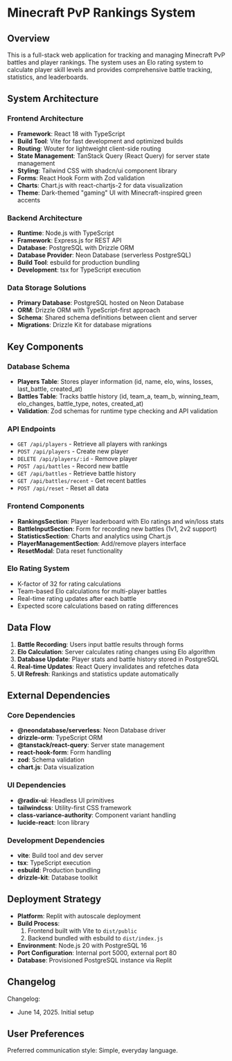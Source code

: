 # Minecraft PvP Rankings System

## Overview

This is a full-stack web application for tracking and managing Minecraft PvP battles and player rankings. The system uses an Elo rating system to calculate player skill levels and provides comprehensive battle tracking, statistics, and leaderboards.

## System Architecture

### Frontend Architecture
- **Framework**: React 18 with TypeScript
- **Build Tool**: Vite for fast development and optimized builds
- **Routing**: Wouter for lightweight client-side routing
- **State Management**: TanStack Query (React Query) for server state management
- **Styling**: Tailwind CSS with shadcn/ui component library
- **Forms**: React Hook Form with Zod validation
- **Charts**: Chart.js with react-chartjs-2 for data visualization
- **Theme**: Dark-themed "gaming" UI with Minecraft-inspired green accents

### Backend Architecture
- **Runtime**: Node.js with TypeScript
- **Framework**: Express.js for REST API
- **Database**: PostgreSQL with Drizzle ORM
- **Database Provider**: Neon Database (serverless PostgreSQL)
- **Build Tool**: esbuild for production bundling
- **Development**: tsx for TypeScript execution

### Data Storage Solutions
- **Primary Database**: PostgreSQL hosted on Neon Database
- **ORM**: Drizzle ORM with TypeScript-first approach
- **Schema**: Shared schema definitions between client and server
- **Migrations**: Drizzle Kit for database migrations

## Key Components

### Database Schema
- **Players Table**: Stores player information (id, name, elo, wins, losses, last_battle, created_at)
- **Battles Table**: Tracks battle history (id, team_a, team_b, winning_team, elo_changes, battle_type, notes, created_at)
- **Validation**: Zod schemas for runtime type checking and API validation

### API Endpoints
- `GET /api/players` - Retrieve all players with rankings
- `POST /api/players` - Create new player
- `DELETE /api/players/:id` - Remove player
- `POST /api/battles` - Record new battle
- `GET /api/battles` - Retrieve battle history
- `GET /api/battles/recent` - Get recent battles
- `POST /api/reset` - Reset all data

### Frontend Components
- **RankingsSection**: Player leaderboard with Elo ratings and win/loss stats
- **BattleInputSection**: Form for recording new battles (1v1, 2v2 support)
- **StatisticsSection**: Charts and analytics using Chart.js
- **PlayerManagementSection**: Add/remove players interface
- **ResetModal**: Data reset functionality

### Elo Rating System
- K-factor of 32 for rating calculations
- Team-based Elo calculations for multi-player battles
- Real-time rating updates after each battle
- Expected score calculations based on rating differences

## Data Flow

1. **Battle Recording**: Users input battle results through forms
2. **Elo Calculation**: Server calculates rating changes using Elo algorithm
3. **Database Update**: Player stats and battle history stored in PostgreSQL
4. **Real-time Updates**: React Query invalidates and refetches data
5. **UI Refresh**: Rankings and statistics update automatically

## External Dependencies

### Core Dependencies
- **@neondatabase/serverless**: Neon Database driver
- **drizzle-orm**: TypeScript ORM
- **@tanstack/react-query**: Server state management
- **react-hook-form**: Form handling
- **zod**: Schema validation
- **chart.js**: Data visualization

### UI Dependencies
- **@radix-ui**: Headless UI primitives
- **tailwindcss**: Utility-first CSS framework
- **class-variance-authority**: Component variant handling
- **lucide-react**: Icon library

### Development Dependencies
- **vite**: Build tool and dev server
- **tsx**: TypeScript execution
- **esbuild**: Production bundling
- **drizzle-kit**: Database toolkit

## Deployment Strategy

- **Platform**: Replit with autoscale deployment
- **Build Process**: 
  1. Frontend built with Vite to `dist/public`
  2. Backend bundled with esbuild to `dist/index.js`
- **Environment**: Node.js 20 with PostgreSQL 16
- **Port Configuration**: Internal port 5000, external port 80
- **Database**: Provisioned PostgreSQL instance via Replit

## Changelog

Changelog:
- June 14, 2025. Initial setup

## User Preferences

Preferred communication style: Simple, everyday language.